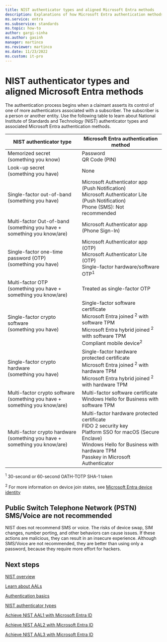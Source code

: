 ```yaml
---
title: NIST authenticator types and aligned Microsoft Entra methods
description: Explanations of how Microsoft Entra authentication methods align with NIST authenticator types.
ms.service: entra
ms.subservice: standards
ms.topic: how-to
author: gargi-sinha
ms.author: gasinh
manager: martinco
ms.reviewer: martinco
ms.date: 11/23/2022
ms.custom: it-pro
---
```


# NIST authenticator types and aligned Microsoft Entra methods

The authentication process begins when a claimant asserts its control of one of more authenticators associated with a subscriber. The subscriber is a person or another entity. Use the following table to learn about National Institute of Standards and Technology (NIST) authenticator types and associated Microsoft Entra authentication methods.

|NIST authenticator type| Microsoft Entra authentication method|
| - | - |
|Memorized secret <br> (something you know)|  Password <br> QR Code (PIN)|
|Look-up secret <br> (something you have)| None|
|Single-factor out-of-band <br>(something you have)| Microsoft Authenticator app (Push Notification) <br> Microsoft Authenticator Lite (Push Notification) <br> Phone (SMS): Not recommended |
Multi-factor Out-of-band <br> (something you have + something you know/are) | Microsoft Authenticator app (Phone Sign-In) |
|Single-factor one-time password (OTP) <br> (something you have)| Microsoft Authenticator app (OTP) <br> Microsoft Authenticator Lite (OTP) <br> Single-factor hardware/software OTP<sup>1</sup>|
|Multi-factor OTP <br> (something you have + something you know/are)| Treated as single-factor OTP| 
|Single-factor crypto software <br> (something you have)|Single-factor software certificate <br> Microsoft Entra joined <sup>2</sup> with software TPM <br> Microsoft Entra hybrid joined <sup>2</sup> with software TPM  <br> Compliant mobile device<sup>2</sup> |
|Single-factor crypto hardware <br> (something you have) | Single-factor hardware protected certificate <br> Microsoft Entra joined <sup>2</sup> with hardware TPM <br> Microsoft Entra hybrid joined <sup>2</sup> with hardware TPM|
|Multi-factor crypto software <br> (something you have + something you know/are) | Multi-factor software certificate <br> Windows Hello for Business with software TPM |
|Multi-factor crypto hardware <br> (something you have + something you know/are) | Multi-factor hardware protected certificate <br> FIDO 2 security key <br> Platform SSO for macOS (Secure Enclave) <br> Windows Hello for Business with hardware TPM <br> Passkey in Microsoft Authenticator|

<sup>1</sup> 30-second or 60-second OATH-TOTP SHA-1 token

<sup>2</sup> For more information on device join states, see [Microsoft Entra device identity](~/identity/devices/index.yml)

## Public Switch Telephone Network (PSTN) SMS/Voice are not recommended

NIST does not recommend SMS or voice. The risks of device swap, SIM changes, number porting, and other behaviors can cause issues. If these actions are malicious, they can result in an insecure experience. Although SMS/Voice are not recommended, they are better than using only a password, because they require more effort for hackers.

## Next steps

[NIST overview](nist-overview.md)

[Learn about AALs](nist-about-authenticator-assurance-levels.md)

[Authentication basics](nist-authentication-basics.md)

[NIST authenticator types](nist-authenticator-types.md)

[Achieve NIST AAL1 with Microsoft Entra ID](nist-authenticator-assurance-level-1.md)

[Achieve NIST AAL2 with Microsoft Entra ID](nist-authenticator-assurance-level-2.md)

[Achieve NIST AAL3 with Microsoft Entra ID](nist-authenticator-assurance-level-3.md)
